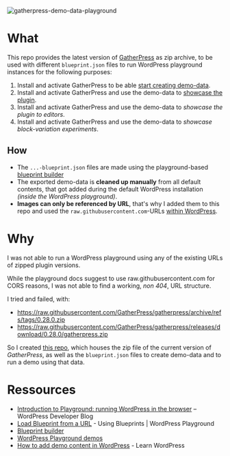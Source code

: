 ![gatherpress-demo-data-playground](https://raw.githubusercontent.com/carstingaxion/gatherpress-demo-data/main/assets/gatherpress-demo-data-playground.png)


# What

This repo provides the latest version of [GatherPress](https://github.com/GatherPress/gatherpress/releases) as zip archive, to be used with different `blueprint.json` files to run WordPress playground instances for the following purposes:

1. Install and activate GatherPress to be able [start creating demo-data](https://playground.wordpress.net/?blueprint-url=https://raw.githubusercontent.com/carstingaxion/gatherpress-demo-data/main/gatherpress-blank-install-blueprint.json).
2. Install and activate GatherPress and use the demo-data to [showcase the plugin](https://playground.wordpress.net/?blueprint-url=https://raw.githubusercontent.com/carstingaxion/gatherpress-demo-data/main/gatherpress-demo-blueprint.json).
3. Install and activate GatherPress and use the demo-data to *showcase the plugin to editors*.
4. Install and activate GatherPress and use the demo-data to *showcase block-variation experiments*.

## How

- The `...-blueprint.json` files are made using the playground-based [blueprint builder](https://playground.wordpress.net/builder/builder.html#{%22$schema%22:%22https://playground.wordpress.net/blueprint-schema.json%22,%22landingPage%22:%22https://playground.wordpress.net/events%22,%22preferredVersions%22:{%22php%22:%228.2%22,%22wp%22:%226.5%22},%22phpExtensionBundles%22:[%22kitchen-sink%22],%22features%22:{%22networking%22:true},%22steps%22:[{%22step%22:%22setSiteOptions%22,%22options%22:{%22blogname%22:%22GatherPress%22,%22blogdescription%22:%22Powering%20Communities%20with%20WordPress.%22,%22users_can_register%22:1}},{%22step%22:%22login%22,%22username%22:%22admin%22,%22password%22:%22password%22},{%22step%22:%22installPlugin%22,%22pluginZipFile%22:{%22resource%22:%22url%22,%22url%22:%22https://raw.githubusercontent.com/carstingaxion/gatherpress-demo-data/main/gatherpress-0.28.0.zip%22},%22options%22:{%22activate%22:true}},{%22step%22:%22importFile%22,%22file%22:{%22resource%22:%22url%22,%22url%22:%22https://raw.githubusercontent.com/carstingaxion/gatherpress-demo-data/main/GatherPress-demo-data-2024.xml%22}}]})
- The exported demo-data is **cleaned up manually** from all default contents, that got added during the default WordPress installation *(inside the WordPress playground)*.
- **Images can only be referenced by URL**, that's why I added them to this repo and used the `raw.githubusercontent.com`-URLs [within WordPress](https://github.com/carstingaxion/gatherpress-demo-data/issues/4#issuecomment-2083850813).

# Why

I was not able to run a WordPress playground using any of the existing URLs of zipped plugin versions.

While the playground docs suggest to use raw.githubusercontent.com for CORS reasons, I was not able to find a working, *non 404*, URL structure.

I tried and failed, with:

- https://raw.githubusercontent.com/GatherPress/gatherpress/archive/refs/tags/0.28.0.zip
- https://raw.githubusercontent.com/GatherPress/gatherpress/releases/download/0.28.0/gatherpress.zip

So I created [this repo](https://github.com/carstingaxion/gatherpress-demo-data), which houses the zip file of the current version of *GatherPress*, as well as the `blueprint.json` files to create demo-data and to run a demo using that data.

# Ressources

- [Introduction to Playground: running WordPress in the browser](https://developer.wordpress.org/news/2024/04/05/introduction-to-playground-running-wordpress-in-the-browser/) – WordPress Developer Blog
- [Load Blueprint from a URL](https://wordpress.github.io/wordpress-playground/blueprints-api/using-blueprints/#load-blueprint-from-a-url) - Using Blueprints | WordPress Playground
- [Blueprint builder](https://playground.wordpress.net/builder/builder.html)
- [WordPress Playground demos](https://playground.wordpress.net/demos/index.html)
- [How to add demo content in WordPress](https://learn.wordpress.org/lesson-plan/how-to-add-demo-content-in-wordpress/) - Learn WordPress

